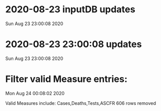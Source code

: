 
# 2020-08-23 inputDB updates 
 Sun Aug 23 23:00:08 2020 


# 2020-08-23 23:00:08 updates 
 Sun Aug 23 23:00:08 2020 


# Filter valid Measure entries: 
 Mon Aug 24 00:08:02 2020 

Valid Measures include: Cases,Deaths,Tests,ASCFR
 606 rows removed